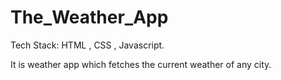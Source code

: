 # The_Weather_App
<p>Tech Stack: HTML , CSS , Javascript.</p>
            <p>It is weather app which fetches the current weather of any city.</p>
